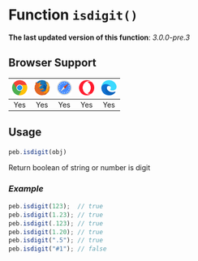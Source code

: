 # Function `isdigit()`
**The last updated version of this function**: *3.0.0-pre.3* 
## Browser Support
| <img src="https://raw.githubusercontent.com/TechPot-Studio/svg-gallery/master/chrome.svg" width="30" /> | <img src="https://raw.githubusercontent.com/TechPot-Studio/svg-gallery/master/firefox.svg" width="30" /> | <img src="https://raw.githubusercontent.com/TechPot-Studio/svg-gallery/master/safari.svg" width="30" /> | <img src="https://raw.githubusercontent.com/TechPot-Studio/svg-gallery/master/opera.svg" width="30" /> | <img src="https://raw.githubusercontent.com/TechPot-Studio/svg-gallery/master/edge.svg" width="30" /> |
| :---: | :---: | :---: | :---: | :---: |
| Yes | Yes | Yes | Yes | Yes |
## Usage
```javascript
peb.isdigit(obj)
```
Return boolean of string or number is digit
### *Example*
```javascript
peb.isdigit(123);  // true
peb.isdigit(1.23); // true
peb.isdigit(.123); // true
peb.isdigit(1.20); // true
peb.isdigit(".5"); // true
peb.isdigit("#1"); // false
```
